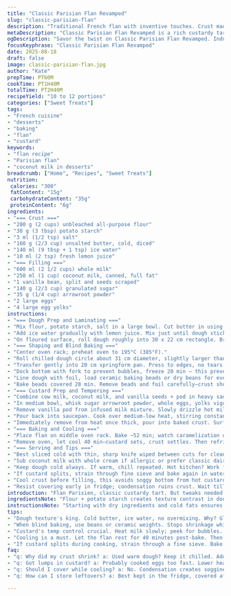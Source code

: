 ```yaml
---
title: "Classic Parisian Flan Revamped"
slug: "classic-parisian-flan"
description: "Traditional French flan with inventive touches. Crust made with a blend of flour and potato starch for extra crispness, swapped cider vinegar for lemon juice. Filling gets a twist with coconut milk alongside cream for subtle richness. Thickened with arrowroot instead of cornstarch for clarity. Baked until golden caramelized top develops. Requires sharp eye on dough texture and precise custard cooking to avoid curdling or cracking. Set overnight for best slice and mouthfeel."
metaDescription: "Classic Parisian Flan Revamped is a rich custardy tart with tweaks for improved texture and flavor. Experience a unique take on a beloved French dessert."
ogDescription: "Savor the twist on Classic Parisian Flan Revamped. Indulge in a creamy tart with rich richness and distinct texture."
focusKeyphrase: "Classic Parisian Flan Revamped"
date: 2025-08-18
draft: false
image: classic-parisian-flan.jpg
author: "Kate"
prepTime: PT60M
cookTime: PT1H40M
totalTime: PT2H40M
recipeYield: "10 to 12 portions"
categories: ["Sweet Treats"]
tags:
- "French cuisine"
- "desserts"
- "baking"
- "flan"
- "custard"
keywords:
- "flan recipe"
- "Parisian flan"
- "coconut milk in desserts"
breadcrumb: ["Home", "Recipes", "Sweet Treats"]
nutrition: 
 calories: "300"
 fatContent: "15g"
 carbohydrateContent: "35g"
 proteinContent: "6g"
ingredients:
- "=== Crust ==="
- "280 g (2 cups) unbleached all-purpose flour"
- "30 g (3 tbsp) potato starch"
- "3 ml (1/2 tsp) salt"
- "160 g (2/3 cup) unsalted butter, cold, diced"
- "140 ml (9 tbsp + 1 tsp) ice water"
- "10 ml (2 tsp) fresh lemon juice"
- "=== Filling ==="
- "600 ml (2 1/2 cups) whole milk"
- "250 ml (1 cup) coconut milk, canned, full fat"
- "1 vanilla bean, split and seeds scraped"
- "140 g (2/3 cup) granulated sugar"
- "35 g (1/4 cup) arrowroot powder"
- "2 large eggs"
- "4 large egg yolks"
instructions:
- "=== Dough Prep and Laminating ==="
- "Mix flour, potato starch, salt in a large bowl. Cut butter in using fingertips — look for chunky pieces surrounded by flour. Cold butter here builds delicate layers, giving flaky texture; don’t overwork to avoid melting."
- "Add ice water gradually with lemon juice. Mix just until dough sticks. Should be tacky, slightly shaggy but no dry flour visible. Too wet? Add tiny flour pinch. Too dry? Splash more water. Touch important for flaky crust."
- "On floured surface, roll dough roughly into 30 x 22 cm rectangle. Brush off excess flour—key for folding layers without false dryness. Fold into thirds like a letter, then fold in half perpendicular. Wrap tight in plastic. Chill minimum 40 min — dough must firm to hold layers. Refrigerate longer if warm kitchen."
- "=== Shaping and Blind Baking ==="
- "Center oven rack; preheat oven to 195°C (385°F)."
- "Roll chilled dough circle about 31 cm diameter, slightly larger than 20 cm pan. Don’t stretch, slow even strokes keep layers intact."
- "Transfer gently into 20 cm springform pan. Press to edges, no tears. Trim excess; fold edges slightly under, pinch for neat rim."
- "Dock bottom with fork to prevent bubbles, freeze 20 min — this prevents shrinkage during bake."
- "Line dough with foil, load ceramic baking beads or dry beans for even weight distribution."
- "Bake beads covered 28 min. Remove beads and foil carefully—crust should appear pale, edges firm. Bake another 12-15 min uncovered until base no longer glossy and edges golden brown. Let cool 20 min at room temp."
- "=== Custard Prep and Tempering ==="
- "Combine cow milk, coconut milk, and vanilla seeds + pod in heavy saucepan. Heat slowly to just caveman bubbles on edge (gentle simmer). Remove from heat and infuse 10 min. The aroma will be rich, perfumed."
- "In medium bowl, whisk sugar arrowroot powder, whole eggs, yolks vigorously until smooth. Important for no lumps, arrowroot blends nicely for clear shine in finish."
- "Remove vanilla pod from infused milk mixture. Slowly drizzle hot milk into egg mixture while whisking continuously — tempering vital to avoid scrambled eggs. Don’t stop until half the milk incorporated, then add rest gradually."
- "Pour back into saucepan. Cook over medium-low heat, stirring constantly with heatproof spatula, scraping base and sides to prevent scorching. Mixture thickens; look for custard that coats spatula with thin film. Trust your whisk; if it jiggles but holds, you’re near the right point."
- "Immediately remove from heat once thick, pour into baked crust. Surface should look glossy and even."
- "=== Baking and Cooling ==="
- "Place flan on middle oven rack. Bake ~52 min; watch caramelization on top for dark golden with some crackling spots. Too pale = undercooked, too dark = bitter burnt notes. Smell changes as sugar caramelizes, a key indicator."
- "Remove oven, let cool 40 min—custard sets, crust settles. Then refrigerate uncovered 7–9 hours for custard to firm fully. Cover after cooling once really cold to avoid condensation sogginess."
- "=== Serving and Tips ==="
- "Best sliced cold with thin, sharp knife wiped between cuts for clean slices."
- "Sub coconut milk with whole cream if allergic or prefer classic dairy flavor. Potato starch can go replaced with rice flour but texture changes visually."
- "Keep dough cold always. If warm, chill repeated. Hot kitchen? Work fast, chill longer."
- "If custard splits, strain through fine sieve and bake again in water bath to smooth. Use heavy pan to avoid hot spots."
- "Cool crust before filling, this avoids soggy bottom from hot custard."
- "Resist covering early in fridge; condensation ruins crust. Wait till set."
introduction: "Flan Parisien, classic custardy tart. But tweaks needed in your kitchen: humidity, oven quirks alter results. Switch cornstarch for arrowroot to avoid cloudiness. Coconut milk mingles well to deepen flavor complexity while preserving silkiness; subtle tropical note, no gimmicks. Dough isn't just bland platform, the addition of potato starch lifts texture, making it delicate but firm enough. Folding dough layers builds flakiness; each rest in cold rooms gives you grip for shaping. Heat control on custard thickening breaks or curdle if rushed, slow heating with constant stirring can save it. Caramel color comes from patient, focused baking, smell cues signal readiness more than timer. Chilling pigment sets slices firm but moist, no rushed cuts here. Integrate basics, respect sensations, learn when to trust your senses."
ingredientsNote: "Flour + potato starch creates texture contrast in dough; starch tenderizes without weakening. Lemon juice swaps cider vinegar; acid balances fat, keeps gluten relaxed. Butter must be cold dice, room temp ruins layering. Water ice cold for minimal gluten activation. Coconut milk (full fat) adds richness offsetting reduced cream. Vanilla bean preferred; powder less fragrant. Sugar amount trimmed slightly after trial, prevents over sweetness masking custard’s nuance. Arrowroot selected for clarity and stability as substitute for cornstarch; beware high heat thickening too aggressively. Eggs and yolks blend body and silkiness. Store eggs cold, room temp eggs improve emulsification but risk. Ingredients precise, quality impacts outcome more than timing alone."
instructionsNote: "Starting with dry ingredients and cold fats ensures flaky crust; over mixing bites integrity. Chill dough twice: initial cold to firm fat layers, second freeze to prevent shrinkage during blind baking. Docking inhibits air bubbles, avoiding crust bubbles and breaks. Baking with ceramic beads confines heat and weight, stops puffing. Custard temp control critical—too cool traps lumps, too hot cooks eggs prematurely. Whisk, scrape as mixture thickens to prevent scorching, keep eye on texture changes not just time. Pour hot custard carefully into cool crust to avoid collapsing layers. Final bake caramelizes sugar; watch color, peek for faint crackle sounds, signature of sugar transforming. Cooling at room temp before cold fridge avoids condensation, which sours texture. Patience key; moisture and temperature interplay decides flan fate. Always test slices, smell aromas, tune visual clues rather than clock alone."
tips:
- "Dough texture's king. Cold butter, ice water, no overmixing. Why? Gluten gets tough. Keep it flaky, handle gently. Too wet? Add flour. Too dry? Splash on more water. Key for rolling. Patience matters."
- "When blind baking, use beans or ceramic weights. Stops shrinkage while cooling. Dock bottom before freezing, bubbles happen. Prevent that. Watch edges brown. Not golden? Another minute or two. Keep eyes peeled."
- "Custard's temp control crucial. Heat milk slowly; peek for bubbles. Whisk eggs vigorously—smoothness is key. Drizzle hot milk gradually while whisking. Prevent lumps. Stir continuously over low. Look for coating on spatula."
- "Cooling is a must. Let the flan rest for 40 minutes post-bake. Then refrigerate uncovered. Condensation ruins crust. Be patient. Set overnight for best slices. Don’t rush the chilling."
- "If custard splits during cooking, strain through a fine sieve. Bake again in a water bath if needed. Hot spots cause issues. Heavy pan helps even heat."
faq:
- "q: Why did my crust shrink? a: Used warm dough? Keep it chilled. Add weight while blind baking. Avoid rolling too thin. Preserve layers."
- "q: Got lumps in custard? a: Probably cooked eggs too fast. Lower heat next time. Whisk harder with eggs and sugar before adding hot milk. Gradual."
- "q: Should I cover while cooling? a: No. Condensation creates sogginess. Let it cool at room temp first. Then refrigerate."
- "q: How can I store leftovers? a: Best kept in the fridge, covered after cooling down fully. Alternatively, freeze but texture changes. Thaw overnight before serving."

---
```

